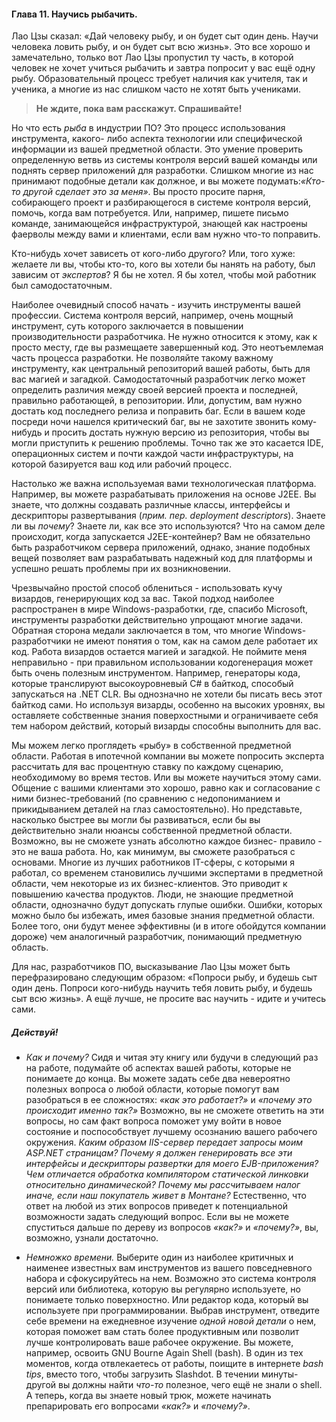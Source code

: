 #### Глава 11. Научись рыбачить.

Лао Цзы сказал: «Дай человеку рыбу, и он будет сыт один день. Научи человека ловить рыбу, и он будет
сыт всю жизнь». Это все хорошо и замечательно, только вот Лао Цзы пропустил ту часть, в которой
человек не хочет учиться рыбачить и завтра попросит у вас ещё одну рыбу. Образовательный процесс
требует наличия как учителя, так и ученика, а многие из нас слишком часто не хотят быть учениками.

<habracut />

> **Не ждите, пока вам расскажут. Спрашивайте!**

Но что есть _рыба_ в индустрии ПО? Это процесс использования инструмента, какого-
либо аспекта технологии или специфической информации из вашей предметной области. Это умение проверить
определенную ветвь из системы контроля версий вашей команды или поднять сервер
приложений для разработки. Слишком многие из нас принимают подобные детали как должное, и вы 
можете подумать:_«Кто-то другой сделает это за меня»_. Вы просто просите парня, собирающего проект и 
разбирающегося в системе контроля версий, помочь, когда вам потребуется. Или, например, пишете
письмо команде, занимающейся инфраструктурой, знающей как настроены фаерволы между вами и клиентами, если
вам нужно что-то поправить.

Кто-нибудь хочет зависеть от кого-либо другого? Или, того хуже: желаете ли вы, чтобы кто-то, кого вы
хотели бы нанять на работу, был зависим от _экспертов_? Я бы не хотел. Я бы хотел, чтобы мой
работник был самодостаточным.

Наиболее очевидный способ начать - изучить инструменты вашей профессии. Система контроля версий,
например, очень мощный инструмент, суть которого заключается в повышении производительности разработчика.
Не нужно относится к этому,  как к просто месту, где вы размещаете завершенный код. 
Это неотъемлемая часть процесса разработки. Не позволяйте такому важному инструменту, как
центральный репозиторий вашей работы, быть для вас магией и загадкой. Самодостаточный
разработчик легко может определить различия между своей версией проекта и последней, правильно
работающей, в репозитории. Или, допустим, вам нужно достать код последнего релиза и поправить баг.
Если в вашем коде посреди ночи нашелся критический баг, вы не захотите звонить кому-нибудь и просить
достать нужную версию из репозитория, чтобы вы могли приступить к решению проблемы. Точно так же это
касается IDE, операционных систем и почти каждой части инфраструктуры, на которой базируется ваш код
или рабочий процесс.

Настолько же важна используемая вами технологическая платформа. Например, вы можете разрабатывать
приложения на основе J2EE. Вы знаете, что должны создавать различные классы, интерфейсы и
дескрипторы развертывания (_прим. пер. deployment descriptors_). Знаете ли вы _почему_?
Знаете ли, как все это используются? Что на самом деле происходит, когда запускается J2EE-контейнер?
Вам не обязательно быть разработчиком сервера приложений, однако, знание подобных вещей позволяет
вам разрабатывать надежный код для платформы и успешно решать проблемы при их возникновении.

Чрезвычайно простой способ облениться - использовать кучу визардов, генерирующих код за вас.
Такой подход наиболее распространен в мире Windows-разработки, где, спасибо Microsoft, инструменты
разработки действительно упрощают многие задачи. Обратная сторона медали заключается в том,
что многие Windows-разработчики не имеют понятия о том, как на самом деле работает их код. Работа
визардов остается магией и загадкой. Не поймите меня неправильно - при правильном использовании
кодогенерация может быть очень полезным инструментом. Например, генераторы кода, которые
транслируют высокоуровневый C# в байткод, способый запускаться на .NET CLR. Вы однозначно не хотели
бы писать весь этот байткод сами. Но используя визарды, особенно на высоких уровнях, вы оставляете 
собственные знания поверхостными и ограничиваете себя тем набором действий, который визарды 
способны выполнить для вас.

Мы можем легко проглядеть «рыбу» в собственной предметной области. Работая в ипотечной компании вы
можете попросить эксперта рассчитать для вас процентную ставку по каждому сценарию, необходимому во
время тестов. Или вы можете научиться этому сами. Общение с вашими клиентами это хорошо, равно как и
согласование с ними бизнес-требований (по сравнению с недопониманием и прикидыванием деталей на глаз
самостоятельно). Но представьте, насколько быстрее вы могли бы развиваться, если бы вы действительно
знали нюансы собственной предметной области. Возможно, вы не сможете узнать абсолютно каждое бизнес-
правило - это не ваша работа. Но, как минимум, вы сможете разобраться с основами. Многие из лучших
работников IT-сферы, с которыми я работал, со временем становились лучшими экспертами в предметной
области, чем некоторые из их бизнес-клиентов. Это приводит к повышению качества продуктов. Люди, не
знающие предметной области, однозначно будут допускать глупые ошибки. Ошибки, которых можно было бы
избежать, имея базовые знания предметной области. Более того, они будут менее эффективны (и в итоге
обойдутся компании дороже) чем аналогичный разработчик, понимающий предметную область.

Для нас, разработчиков ПО, высказывание Лао Цзы может быть перефразировано следующим образом:
«Попроси рыбу, и будешь сыт один день. Попроси кого-нибудь научить тебя ловить рыбу, и будешь сыт
всю жизнь». А ещё лучше, не просите вас научить - идите и учитесь сами.

##### Действуй!

* _Как и почему?_ Сидя и читая эту книгу или будучи в следующий раз на работе, подумайте
  об аспектах вашей работы, которые не понимаете до конца. Вы можете задать себе два невероятно
  полезных вопроса о любой области, которые помогут вам разобраться в ее сложностях:
  _«как это работает?»_ и
  _«почему это происходит именно так?»_ Возможно, вы не сможете ответить на эти вопросы, но сам
  факт вопроса поможет уму войти в новое состояние и поспособствует лучшему осознанию вашего рабочего
  окружения. _Каким образом IIS-сервер передает запросы моим ASP.NET страницам? Почему я должен
  генерировать все эти интерфейсы и дескрипторы развертки для моего EJB-приложения? Чем отличается
  обработка компилятором статической линковки относительно динамической? Почему мы рассчитываем налог
  иначе, если наш покупатель живет в Монтане?_ Естественно, что ответ на любой из этих вопросов
  приведет к потенциальной возможности задать следующий вопрос. Если вы не можете спуститься дальше
  по дереву из вопросов _«как?»_ и _«почему?»_, вы, возможно, узнали достаточно.

* _Немножко времени._ Выберите один из наиболее критичных и наименее известных вам инструментов из
  вашего повседневного набора и сфокусируйтесь на нем. Возможно это система контроля версий или
  библиотека, которую вы регулярно используете, но понимаете только поверхностно. Или редактор кода,
  который вы используете при программировании. Выбрав инструмент, отведите себе времени на ежедневное
  изучение _одной новой детали_ о нем, которая поможет вам стать более продуктивным или позволит
  лучше контролировать ваше рабочее окружение. Вы можете, например, освоить GNU Bourne Again Shell
  (bash). В один из тех моментов, когда отвлекаетесь от работы, поищите в интернете _bash tips_,
  вместо того, чтобы загрузить Slashdot. В течении минуты-другой вы должны найти _что-то_
  полезное, чего ещё не знали о shell. А теперь, когда вы знаете новый трюк, можете начинать
  препарировать его вопросами _«как?»_ и _«почему?»_.


